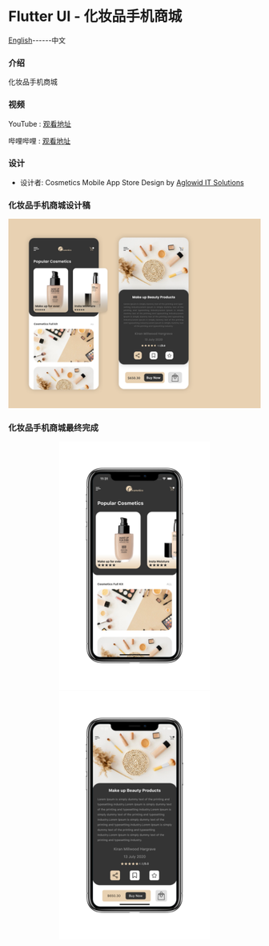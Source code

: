 # Flutter UI - 化妆品手机商城

[English](README.md)------中文

### 介绍

化妆品手机商城

### 视频

YouTube : [观看地址]()

哔哩哔哩 : [观看地址]()

### 设计 

 - 设计者:  Cosmetics Mobile App Store Design by [Aglowid IT Solutions](https://www.uplabs.com/posts/cosmetics-mobile-app-store)



### 化妆品手机商城设计稿

![00](00.png)

### 化妆品手机商城最终完成

<div align=center> <img src = '01.png' width = '300' >  <img src = '02.png' width = '300' > </div>
